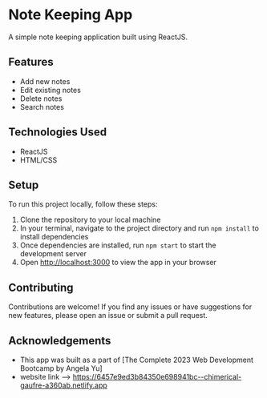 
# Note Keeping App

A simple note keeping application built using ReactJS.

## Features

- Add new notes
- Edit existing notes
- Delete notes
- Search notes

## Technologies Used

- ReactJS
- HTML/CSS

## Setup

To run this project locally, follow these steps:

1. Clone the repository to your local machine
2. In your terminal, navigate to the project directory and run `npm install` to install dependencies
3. Once dependencies are installed, run `npm start` to start the development server
4. Open [http://localhost:3000](http://localhost:3000) to view the app in your browser



## Contributing

Contributions are welcome! If you find any issues or have suggestions for new features, please open an issue or submit a pull request.


## Acknowledgements

- This app was built as a part of [The Complete 2023 Web Development Bootcamp by Angela Yu]
- website link --> https://6457e9ed3b84350e698941bc--chimerical-gaufre-a360ab.netlify.app

